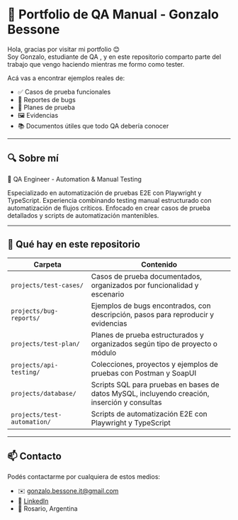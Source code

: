 # 📌 Portfolio de QA Manual - Gonzalo Bessone

Hola, gracias por visitar mi portfolio 😊  
Soy Gonzalo, estudiante de QA , y en este repositorio comparto parte del trabajo que vengo haciendo mientras me formo como tester.

Acá vas a encontrar ejemplos reales de:

- ✅ Casos de prueba funcionales
- 🐞 Reportes de bugs
- 📝 Planes de prueba
- 🖼️ Evidencias 
- 📚 Documentos útiles que todo QA debería conocer

---

## 🔍 Sobre mí

🔧 QA Engineer - Automation & Manual Testing

Especializado en automatización de pruebas E2E con Playwright y TypeScript.
Experiencia combinando testing manual estructurado con automatización de flujos críticos.
Enfocado en crear casos de prueba detallados y scripts de automatización mantenibles.

---
## 📁 Qué hay en este repositorio

| Carpeta         | Contenido                                                                                   |
|-----------------|--------------------------------------------------------------------------------------------|
| `projects/test-cases/`          | Casos de prueba documentados, organizados por funcionalidad y escenario                     |
| `projects/bug-reports/`         | Ejemplos de bugs encontrados, con descripción, pasos para reproducir y evidencias          |
| `projects/test-plan/`           | Planes de prueba estructurados y organizados según tipo de proyecto o módulo               |
| `projects/api-testing/`         | Colecciones, proyectos y ejemplos de pruebas con Postman y SoapUI                            |
| `projects/database/`            | Scripts SQL para pruebas en bases de datos MySQL, incluyendo creación, inserción y consultas|
| `projects/test-automation/`            | Scripts de automatización E2E con Playwright y TypeScript|
---

## 📫 Contacto

Podés contactarme por cualquiera de estos medios:

- ✉️ gonzalo.bessone.it@gmail.com  
- 💼 [LinkedIn](https://www.linkedin.com/in/gonzalobessone/)  
- 📍 Rosario, Argentina  
